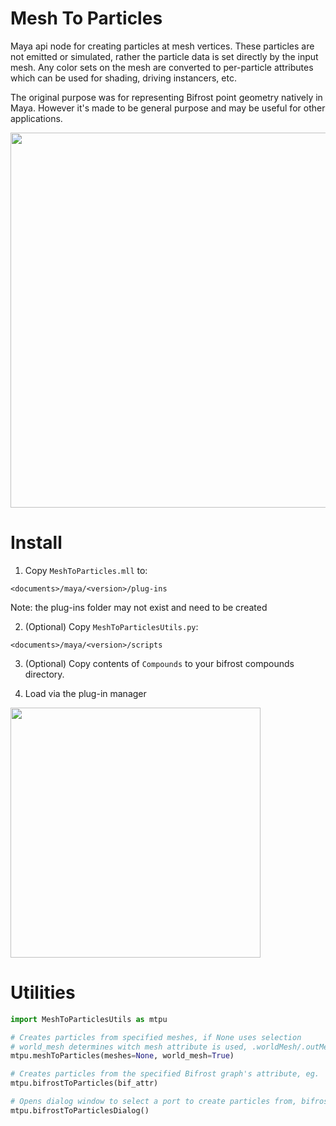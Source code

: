 # Mesh To Particles

Maya api node for creating particles at mesh vertices. These particles are not emitted or simulated, rather the particle data is set directly by the input mesh. Any color sets on the mesh are converted to per-particle attributes which can be used for shading, driving instancers, etc.

The original purpose was for representing Bifrost point geometry natively in Maya. However it's made to be general purpose and may be useful for other applications.

<img src="https://github.com/HeydoubleU/MeshToParticles/assets/56705510/928641cb-4ce2-45a0-9972-51723a7b5b82" width="600">


# Install

1. Copy `MeshToParticles.mll` to:
```
<documents>/maya/<version>/plug-ins
```
Note: the plug-ins folder may not exist and need to be created

2. (Optional) Copy `MeshToParticlesUtils.py`:
```
<documents>/maya/<version>/scripts
```

3. (Optional) Copy contents of `Compounds` to your bifrost compounds directory.

4. Load via the plug-in manager

<img src="https://github.com/HeydoubleU/MeshToParticles/assets/56705510/9505e180-6409-4a3e-b43b-8b6cfa2dd7f4" width="400">


# Utilities

```py
import MeshToParticlesUtils as mtpu

# Creates particles from specified meshes, if None uses selection
# world_mesh determines witch mesh attribute is used, .worldMesh/.outMesh.
mtpu.meshToParticles(meshes=None, world_mesh=True)

# Creates particles from the specified Bifrost graph's attribute, eg. 'bifrostGraphShape1.out_mesh'
mtpu.bifrostToParticles(bif_attr)

# Opens dialog window to select a port to create particles from, bifrost graph/board must be selected first.
mtpu.bifrostToParticlesDialog()
```
